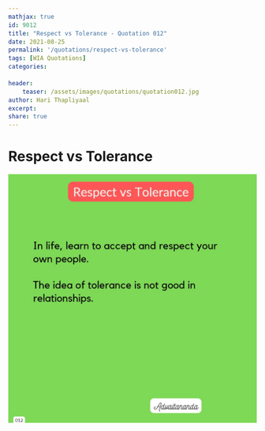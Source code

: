```yaml
---
mathjax: true
id: 9012
title: "Respect vs Tolerance - Quotation 012"
date: 2021-08-25
permalink: '/quotations/respect-vs-tolerance'
tags: [WIA Quotations] 
categories: 

header:
    teaser: /assets/images/quotations/quotation012.jpg
author: Hari Thapliyaal 
excerpt:
share: true 
---
```


# Respect vs Tolerance

![Respect vs Tolerance](/assets/images/quotations/quotation012.jpg)
